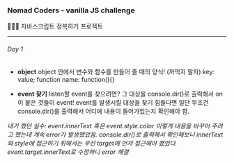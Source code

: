 ### Nomad Coders - vanilla JS challenge

👩🏻‍💻 자바스크립트 정복하기 프로젝트
***

###### Day 1
- **object**
object 안에서 변수와 함수를 만들어 줄 때의 양식! (까먹지 말자)
key: value;
function name: function(){}


- **event 찾기**
listen할 event를 찾으려면? 그 대상을 console.dir()로 출력해서 on이 붙은 것들이 event!
event를 발생시킬 대상을 찾기 힘들다면 일단 무조건 console.dir()를 출력해서 어디에 내용이 들어가있는지 확인해야 함.

*내가 했던 실수: event.innerText 혹은 event.style.color 이렇게 내용을 바꾸어 주려고 했는데 계속 error가 발생했었음. console.dir()로 출력해서 확인해보니 innerText와 style에 접근하기 위해서는 우선 target에 먼저 접근해야 했었다. event.target.innerText로 수정하니 error 해결*